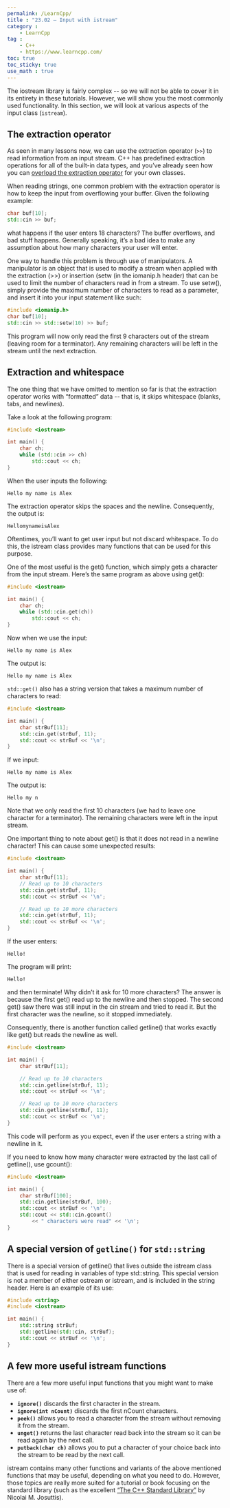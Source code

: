 ```yaml
---
permalink: /LearnCpp/
title : "23.02 — Input with istream"
category :
    - LearnCpp
tag : 
    - C++
    - https://www.learncpp.com/
toc: true  
toc_sticky: true 
use_math : true
---
```


The iostream library is fairly complex -- so we will not be able to cover it in its entirety in these tutorials. However, we will show you the most commonly used functionality. In this section, we will look at various aspects of the input class (`istream`).


## The extraction operator

As seen in many lessons now, we can use the extraction operator (`>>`) to read information from an input stream. C++ has predefined extraction operations for all of the built-in data types, and you’ve already seen how you can [overload the extraction operator](https://www.learncpp.com/cpp-tutorial/93-overloading-the-io-operators/) for your own classes.

When reading strings, one common problem with the extraction operator is how to keep the input from overflowing your buffer. Given the following example:

```c++
char buf[10];
std::cin >> buf;
```

what happens if the user enters 18 characters? The buffer overflows, and bad stuff happens. Generally speaking, it’s a bad idea to make any assumption about how many characters your user will enter.

One way to handle this problem is through use of manipulators. A manipulator is an object that is used to modify a stream when applied with the extraction (>>) or insertion (setw (in the iomanip.h header) that can be used to limit the number of characters read in from a stream. To use setw(), simply provide the maximum number of characters to read as a parameter, and insert it into your input statement like such:

```c++
#include <iomanip.h>
char buf[10];
std::cin >> std::setw(10) >> buf;
```

This program will now only read the first 9 characters out of the stream (leaving room for a terminator). Any remaining characters will be left in the stream until the next extraction.


## Extraction and whitespace

The one thing that we have omitted to mention so far is that the extraction operator works with “formatted” data -- that is, it skips whitespace (blanks, tabs, and newlines).

Take a look at the following program:

```c++
#include <iostream>

int main() {
    char ch;
    while (std::cin >> ch)
        std::cout << ch;
}
```

When the user inputs the following:

```
Hello my name is Alex
```

The extraction operator skips the spaces and the newline. Consequently, the output is:

```
HellomynameisAlex
```

Oftentimes, you’ll want to get user input but not discard whitespace. To do this, the istream class provides many functions that can be used for this purpose.

One of the most useful is the get() function, which simply gets a character from the input stream. Here’s the same program as above using get():

```c++
#include <iostream>

int main() {
    char ch;
    while (std::cin.get(ch))
        std::cout << ch;
}
```

Now when we use the input:

```
Hello my name is Alex
```

The output is:

```
Hello my name is Alex
```

`std::get()` also has a string version that takes a maximum number of characters to read:

```c++
#include <iostream>

int main() {
    char strBuf[11];
    std::cin.get(strBuf, 11);
    std::cout << strBuf << '\n';
}
```

If we input:

```
Hello my name is Alex
```

The output is:

```
Hello my n
```

Note that we only read the first 10 characters (we had to leave one character for a terminator). The remaining characters were left in the input stream.

One important thing to note about get() is that it does not read in a newline character! This can cause some unexpected results:

```c++
#include <iostream>

int main() {
    char strBuf[11];
    // Read up to 10 characters
    std::cin.get(strBuf, 11);
    std::cout << strBuf << '\n';

    // Read up to 10 more characters
    std::cin.get(strBuf, 11);
    std::cout << strBuf << '\n';
}
```

If the user enters:

```
Hello!
```

The program will print:

```
Hello!
```

and then terminate! Why didn’t it ask for 10 more characters? The answer is because the first get() read up to the newline and then stopped. The second get() saw there was still input in the cin stream and tried to read it. But the first character was the newline, so it stopped immediately.

Consequently, there is another function called getline() that works exactly like get() but reads the newline as well.

```c++
#include <iostream>

int main() {
    char strBuf[11];

    // Read up to 10 characters
    std::cin.getline(strBuf, 11);
    std::cout << strBuf << '\n';

    // Read up to 10 more characters
    std::cin.getline(strBuf, 11);
    std::cout << strBuf << '\n';
}
```

This code will perform as you expect, even if the user enters a string with a newline in it.

If you need to know how many character were extracted by the last call of getline(), use gcount():

```c++
#include <iostream>

int main() {
    char strBuf[100];
    std::cin.getline(strBuf, 100);
    std::cout << strBuf << '\n';
    std::cout << std::cin.gcount()
        << " characters were read" << '\n';
}
```


## A special version of `getline()` for `std::string`

There is a special version of getline() that lives outside the istream class that is used for reading in variables of type std::string. This special version is not a member of either ostream or istream, and is included in the string header. Here is an example of its use:

```c++
#include <string>
#include <iostream>

int main() {
    std::string strBuf;
    std::getline(std::cin, strBuf);
    std::cout << strBuf << '\n';
}
```


## A few more useful istream functions

There are a few more useful input functions that you might want to make use of:

- **`ignore()`** discards the first character in the stream.
- **`ignore(int nCount)`** discards the first nCount characters.
- **`peek()`** allows you to read a character from the stream without removing it from the stream.
- **`unget()`** returns the last character read back into the stream so it can be read again by the next call.
- **`putback(char ch)`** allows you to put a character of your choice back into the stream to be read by the next call.

istream contains many other functions and variants of the above mentioned functions that may be useful, depending on what you need to do. However, those topics are really more suited for a tutorial or book focusing on the standard library (such as the excellent [“The C++ Standard Library”](https://www.amazon.com/Standard-Library-Tutorial-Reference-2nd/dp/0321623215) by Nicolai M. Josuttis).
